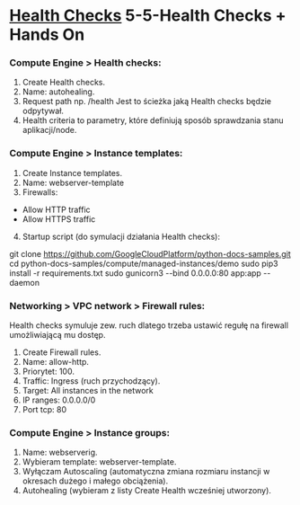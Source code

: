 # [Health Checks](https://szkolachmury.pl/google-cloud-platform-droga-architekta/tydzien-5-instance-groups-i-autoskalowanie/health-checks-hands-on/) 5-5-Health Checks + Hands On

### Compute Engine > Health checks:

1. Create Health checks.
2. Name: autohealing.
3. Request path np. /health Jest to ścieżka jaką Health checks będzie odpytywał.
4. Health criteria to parametry, które definiują sposób sprawdzania stanu aplikacji/node. 

### Compute Engine > Instance templates:

1. Create Instance templates.
2. Name: webserver-template
3. Firewalls:
- Allow HTTP traffic
- Allow HTTPS traffic
4. Startup script (do symulacji działania Health checks):

git clone https://github.com/GoogleCloudPlatform/python-docs-samples.git 
cd python-docs-samples/compute/managed-instances/demo 
sudo pip3 install -r requirements.txt 
sudo gunicorn3 --bind 0.0.0.0:80 app:app --daemon

### Networking > VPC network > Firewall rules:

Health checks symuluje zew. ruch dlatego trzeba ustawić regułę na firewall umożliwiającą mu dostęp. 

1. Create Firewall rules.
2. Name: allow-http.
3. Priorytet: 100.
4. Traffic: Ingress (ruch przychodzący).
5. Target: All instances in the network
6. IP ranges: 0.0.0.0/0
7. Port tcp: 80

### Compute Engine > Instance groups:

1. Name: webserverig.
2. Wybieram template: webserver-template.
3. Wyłączam Autoscaling (automatyczna zmiana rozmiaru instancji w okresach dużego i małego obciążenia).
4. Autohealing (wybieram z listy Create Health wcześniej utworzony).

















